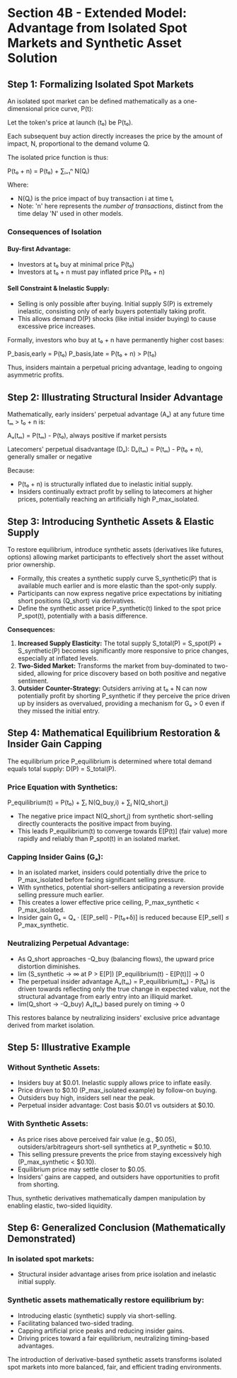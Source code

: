 # Section 4B - Extended Model: Advantage from Isolated Spot Markets and Synthetic Asset Solution

## Step 1: Formalizing Isolated Spot Markets

An isolated spot market can be defined mathematically as a one-dimensional price curve, P(t):

Let the token's price at launch (t₀) be P(t₀).

Each subsequent buy action directly increases the price by the amount of impact, N, proportional to the demand volume Q.

The isolated price function is thus:

P(t₀ + n) = P(t₀) + ∑ᵢ₌₁ⁿ N(Qᵢ)

Where:
- N(Qᵢ) is the price impact of buy transaction i at time tᵢ
- Note: 'n' here represents the *number of transactions*, distinct from the time delay 'N' used in other models.

### Consequences of Isolation

#### Buy-first Advantage:
- Investors at t₀ buy at minimal price P(t₀)
- Investors at t₀ + n must pay inflated price P(t₀ + n)

#### Sell Constraint & Inelastic Supply:
- Selling is only possible after buying. Initial supply S(P) is extremely inelastic, consisting only of early buyers potentially taking profit.
- This allows demand D(P) shocks (like initial insider buying) to cause excessive price increases.

Formally, investors who buy at t₀ + n have permanently higher cost bases:

P_basis,early = P(t₀)
P_basis,late = P(t₀ + n) > P(t₀)

Thus, insiders maintain a perpetual pricing advantage, leading to ongoing asymmetric profits.

## Step 2: Illustrating Structural Insider Advantage

Mathematically, early insiders' perpetual advantage (Aₐ) at any future time tₘ > t₀ + n is:

Aₐ(tₘ) = P(tₘ) - P(t₀), always positive if market persists

Latecomers' perpetual disadvantage (Dₒ):
Dₒ(tₘ) = P(tₘ) - P(t₀ + n), generally smaller or negative

Because:
- P(t₀ + n) is structurally inflated due to inelastic initial supply.
- Insiders continually extract profit by selling to latecomers at higher prices, potentially reaching an artificially high P_max_isolated.

## Step 3: Introducing Synthetic Assets & Elastic Supply

To restore equilibrium, introduce synthetic assets (derivatives like futures, options) allowing market participants to effectively short the asset without prior ownership.
- Formally, this creates a synthetic supply curve S_synthetic(P) that is available much earlier and is more elastic than the spot-only supply.
- Participants can now express negative price expectations by initiating short positions (Q_short) via derivatives.
- Define the synthetic asset price P_synthetic(t) linked to the spot price P_spot(t), potentially with a basis difference.

**Consequences:**
1.  **Increased Supply Elasticity:** The total supply S_total(P) = S_spot(P) + S_synthetic(P) becomes significantly more responsive to price changes, especially at inflated levels.
2.  **Two-Sided Market:** Transforms the market from buy-dominated to two-sided, allowing for price discovery based on both positive and negative sentiment.
3.  **Outsider Counter-Strategy:** Outsiders arriving at t₀ + N can now potentially profit by shorting P_synthetic if they perceive the price driven up by insiders as overvalued, providing a mechanism for Gₒ > 0 even if they missed the initial entry.

## Step 4: Mathematical Equilibrium Restoration & Insider Gain Capping

The equilibrium price P_equilibrium is determined where total demand equals total supply: D(P) = S_total(P).

### Price Equation with Synthetics:
P_equilibrium(t) = P(t₀) + ∑ᵢ N(Q_buy,i) + ∑ⱼ N(Q_short,j)
- The negative price impact N(Q_short,j) from synthetic short-selling directly counteracts the positive impact from buying.
- This leads P_equilibrium(t) to converge towards E[P(t)] (fair value) more rapidly and reliably than P_spot(t) in an isolated market.

### Capping Insider Gains (Gₐ):
- In an isolated market, insiders could potentially drive the price to P_max_isolated before facing significant selling pressure.
- With synthetics, potential short-sellers anticipating a reversion provide selling pressure much earlier.
- This creates a lower effective price ceiling, P_max_synthetic < P_max_isolated.
- Insider gain Gₐ = Qₐ · [E[P_sell] - P(t₀+δ)] is reduced because E[P_sell] ≤ P_max_synthetic.

### Neutralizing Perpetual Advantage:
- As Q_short approaches -Q_buy (balancing flows), the upward price distortion diminishes.
- lim (S_synthetic → ∞ at P > E[P]) [P_equilibrium(t) - E[P(t)]] → 0
- The perpetual insider advantage Aₐ(tₘ) = P_equilibrium(tₘ) - P(t₀) is driven towards reflecting only the true change in expected value, not the structural advantage from early entry into an illiquid market.
- lim(Q_short → -Q_buy) Aₐ(tₘ) based purely on timing → 0

This restores balance by neutralizing insiders' exclusive price advantage derived from market isolation.

## Step 5: Illustrative Example

### Without Synthetic Assets:
- Insiders buy at $0.01. Inelastic supply allows price to inflate easily.
- Price driven to $0.10 (P_max_isolated example) by follow-on buying.
- Outsiders buy high, insiders sell near the peak.
- Perpetual insider advantage: Cost basis $0.01 vs outsiders at $0.10.

### With Synthetic Assets:
- As price rises above perceived fair value (e.g., $0.05), outsiders/arbitrageurs short-sell synthetics at P_synthetic ≈ $0.10.
- This selling pressure prevents the price from staying excessively high (P_max_synthetic < $0.10).
- Equilibrium price may settle closer to $0.05.
- Insiders' gains are capped, and outsiders have opportunities to profit from shorting.

Thus, synthetic derivatives mathematically dampen manipulation by enabling elastic, two-sided liquidity.

## Step 6: Generalized Conclusion (Mathematically Demonstrated)

### In isolated spot markets:
- Structural insider advantage arises from price isolation and inelastic initial supply.

### Synthetic assets mathematically restore equilibrium by:
- Introducing elastic (synthetic) supply via short-selling.
- Facilitating balanced two-sided trading.
- Capping artificial price peaks and reducing insider gains.
- Driving prices toward a fair equilibrium, neutralizing timing-based advantages.

The introduction of derivative-based synthetic assets transforms isolated spot markets into more balanced, fair, and efficient trading environments.